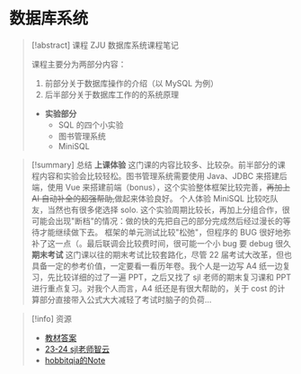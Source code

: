 # 数据库系统
>[!abstract] 课程
>ZJU 数据库系统课程笔记
>
>课程主要分为两部分内容：
> 1. 前部分关于数据库操作的介绍（以 MySQL 为例）
> 2. 后半部分关于数据库工作的的系统原理
> - **实验部分**
> 	- SQL 的四个小实验
> 	- 图书管理系统
> 	- MiniSQL

>[!summary] 总结
>**上课体验**
>这门课的内容比较多、比较杂。前半部分的课程内容和实验会比较轻松。图书管理系统需要使用 Java、JDBC 来搭建后端，使用 Vue 来搭建前端（bonus），这个实验整体框架比较完善，~~再加上 AI 自动补全的超强帮助,~~做起来体验良好。
>个人体验 MiniSQL 比较吃队友，当然也有很多佬选择 solo. 这个实验周期比较长，再加上分组合作，很可能会出现"断档"的情况：做的快的先把自己的部分完成然后经过漫长的等待才能继续做下去。
>框架的单元测试比较"松弛"，但程序的 BUG 很好地弥补了这一点（。最后联调会比较费时间，很可能一个小 bug 要 debug 很久
>**期末考试**
>这门课以往的期末考试比较套路化，尽管 22 届考试大改革，但也具备一定的参考价值，一定要看一看历年卷。我个人是一边写 A4 纸一边复习，先比较详细的过了一遍 PPT，之后又找了 sjl 老师的期末复习课和 PPT 进行重点复习。对我个人而言，A4 纸还是有很大帮助的，关于 cost 的计算部分直接带入公式大大减轻了考试时脑子的负荷... 

>[!info] 资源
> -  [教材答案](https://github.com/noahabe/database_system_concepts_answers)
> - [23-24 sjl老师智云](https://classroom.zju.edu.cn/coursedetail?course_id=58818&tenant_code=112)
> - [hobbitqia的Note](https://note.hobbitqia.cc/DB/)